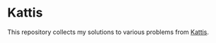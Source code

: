 # Kattis

This repository collects my solutions to various problems from [Kattis](https://open.kattis.com/).
